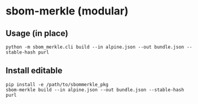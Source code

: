 # sbom-merkle (modular)

## Usage (in place)
```
python -m sbom_merkle.cli build --in alpine.json --out bundle.json --stable-hash purl
```

## Install editable
```
pip install -e /path/to/sbommerkle_pkg
sbom-merkle build --in alpine.json --out bundle.json --stable-hash purl
```
